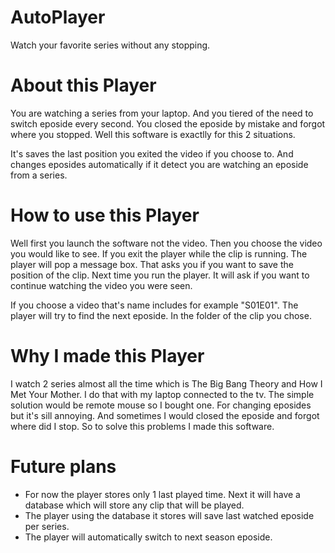 # AutoPlayer
Watch your favorite series without any stopping.

# About this Player
You are watching a series from your laptop. And you tiered of the need to switch eposide every second.
You closed the eposide by mistake and forgot where you stopped.
Well this software is exactlly for this 2 situations.

It's saves the last position you exited the video if you choose to. And changes eposides automatically if it detect you are watching an eposide from a series.

# How to use this Player
Well first you launch the software not the video.
Then you choose the video you would like to see. If you exit the player while the clip is running.
The player will pop a message box. That asks you if you want to save the position of the clip.
Next time you run the player. It will ask if you want to continue watching the video you were seen.

If you choose a video that's name includes for example "S01E01". The player will try to find the next eposide.
In the folder of the clip you chose.

# Why I made this Player
I watch 2 series almost all the time which is The Big Bang Theory and How I Met Your Mother.
I do that with my laptop connected to the tv. The simple solution would be remote mouse so I bought one.
For changing eposides but it's sill annoying. And sometimes I would closed the eposide and forgot
where did I stop.
So to solve this problems I made this software.

# Future plans
* For now the player stores only 1 last played time. Next it will have a database which will store any clip
that will be played.
* The player using the database it stores will save last watched eposide per series.
* The player will automatically switch to next season eposide.
